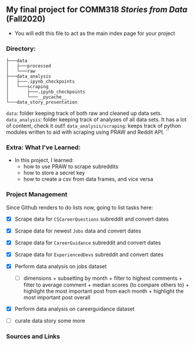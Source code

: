 ## My final project for COMM318 _Stories from Data_ (Fall2020)

* You will edit this file to act as the main index page for your project 


  
### Directory:
```
├───data
│   ├───processed
│   └───raw
├───data_analysis
│   ├───.ipynb_checkpoints
│   └───scraping
│       ├───.ipynb_checkpoints
│       └───__pycache__
└───data_story_presentation
```

`data`: folder keeping track of both raw and cleaned up data sets. 
`data_analysis`: folder keeping track of analyses of all data sets. It has a lot of content, check it out!!
`data_analysis/scraping`: keeps track of python modules written to aid with scraping using PRAW and Reddit API. 
``


### Extra: What I've Learned:

- In this project, I learned:
    - how to use PRAW to scrape subreddits
    - how to store a secret key
    - how to create a csv from data frames, and vice versa


### Project Management 
Since Github renders to do lists now, going to list tasks here:

- [x] Scrape data for `CSCareerQuestions` subreddit and convert dates
- [x] Scrape data for newest `Jobs` data and convert dates
- [x] Scrape data for  `CareerGuidance` subreddit and convert dates
- [x] Scrape data for `ExperiencedDevs` subreddit and convert dates
- [x] Perform data analysis on jobs dataset 
  - [ ] dimensions + subsetting by month + filter to highest comments + filter to average comment + median scores (to compare others to) + highlight the most important post from each month + highlight the most important post overall
- [x] Perform data analysis on careerguidance dataset
- [ ] curate data story some more


### Sources and Links 

